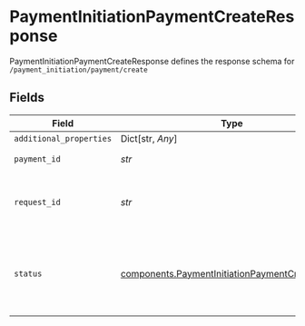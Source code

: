 # PaymentInitiationPaymentCreateResponse

PaymentInitiationPaymentCreateResponse defines the response schema for `/payment_initiation/payment/create`


## Fields

| Field                                                                                                                                       | Type                                                                                                                                        | Required                                                                                                                                    | Description                                                                                                                                 |
| ------------------------------------------------------------------------------------------------------------------------------------------- | ------------------------------------------------------------------------------------------------------------------------------------------- | ------------------------------------------------------------------------------------------------------------------------------------------- | ------------------------------------------------------------------------------------------------------------------------------------------- |
| `additional_properties`                                                                                                                     | Dict[str, *Any*]                                                                                                                            | :heavy_minus_sign:                                                                                                                          | N/A                                                                                                                                         |
| `payment_id`                                                                                                                                | *str*                                                                                                                                       | :heavy_check_mark:                                                                                                                          | A unique ID identifying the payment                                                                                                         |
| `request_id`                                                                                                                                | *str*                                                                                                                                       | :heavy_check_mark:                                                                                                                          | A unique identifier for the request, which can be used for troubleshooting. This identifier, like all Plaid identifiers, is case sensitive. |
| `status`                                                                                                                                    | [components.PaymentInitiationPaymentCreateStatus](../../models/components/paymentinitiationpaymentcreatestatus.md)                          | :heavy_check_mark:                                                                                                                          | For a payment returned by this endpoint, there is only one possible value:<br/><br/>`PAYMENT_STATUS_INPUT_NEEDED`: The initial phase of the payment |